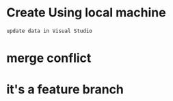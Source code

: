 # Create Using local machine 
    update data in Visual Studio
# merge conflict
# it's a feature branch
